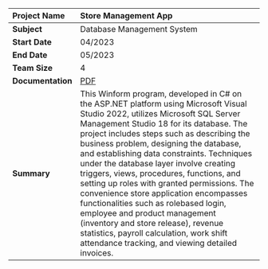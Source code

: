 ﻿|Project Name|Store Management App|
| :---------------- | :--------|
| **Subject**       |Database Management System|
| **Start Date**    |04/2023|
| **End Date**      |05/2023|
| **Team Size**     |4|
| **Documentation**|[PDF](https://drive.google.com/file/d/1I1frYJaCHPU4uhAy6d96jw7qmLOdB4bS/view?usp=drive_link)|
| **Summary**       |This Winform program, developed in C# on the ASP.NET platform using Microsoft Visual Studio 2022, utilizes Microsoft SQL Server Management Studio 18 for its database. The project includes steps such as describing the business problem, designing the database, and establishing data constraints. Techniques under the database layer involve creating triggers, views, procedures, functions, and setting up roles with granted permissions. The convenience store application encompasses functionalities such as rolebased login, employee and product management (inventory and store release), revenue statistics, payroll calculation, work shift attendance tracking, and viewing detailed invoices.|